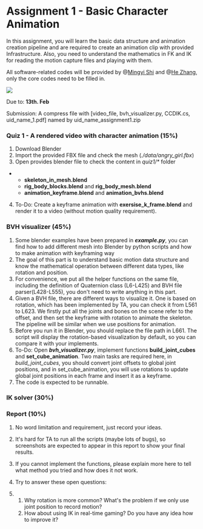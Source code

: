 # Assignment 1 - Basic Character Animation

In this assignment, you will learn the basic data structure and animation creation pipeline and are required to create an animation clip with provided Infrastructure. Also, you need to understand the mathematics in FK and IK for reading the motion capture files and playing with them.

All software-related codes will be provided by @[Mingyi Shi](https://rubbly.cn/) and @[He Zhang](https://cghezhang.github.io/), only the core codes need to be filled in.

![](https://user-images.githubusercontent.com/7709951/150998067-5652b8aa-54fc-43e4-8eb6-2020ebe2067c.png)

Due to: **13th. Feb**

Submission: A compress file with [video_file, bvh_visualizer.py, CCDIK.cs, uid_name_1.pdf] named by uid_name_assignment1.zip 



### Quiz 1 - A rendered video with character animation (15%)

1. Download Blender
2. Import the provided FBX file and check the mesh (*./data/angry_girl.fbx*)
3. Open provides blender file to check the content in *quiz1/\** folder 

- - **skeleton_in_mesh.blend**   
  - **rig_body_blocks.blend** and **rig_body_mesh.blend**
  - **animation_keyframe.blend** and **animation_bvhs.blend**

4. To-Do: Create a keyframe animation with **exersise_k_frame.blend** and render it to a video (without motion quality requirement).



### BVH visualizer  (45%)

1. Some blender examples have been prepared in ***example.py***, you can find how to add different mesh into Blender by python scripts and how to make animation with keyframing way
2. The goal of this part is to understand basic motion data structure and know the mathematical operation between different data types, like rotation and position.
3. For convenience, we put all the helper functions on the same file, including the definition of Quaternion class (L6-L425) and BVH file parser(L428-L555), you don't need to write anything in this part. 
4. Given a BVH file, there are different ways to visualize it. One is based on rotation, which has been implemented by TA, you can check it from L561 to L623. We firstly put all the joints and bones on the scene refer to the offset, and then set the keyframe with rotation to animate the skeleton. The pipeline will be similar when we use positions for animation.
5. Before you run it in Blender, you should replace the file path in L661. The script will display the rotation-based visualization by default, so you can compare it with your implements.
6. To-Do: Open ***bvh_visualizer.py***, implement functions **build_joint_cubes** and **set_cube_animation**. Two main tasks are required here, in *build_joint_cubes*, you should convert joint offsets to global joint positions, and in set_cube_animation, you will use rotations to update global joint positions in each frame and insert it as a keyframe. 
7. The code is expected to be runnable.



### IK solver (30%)





### Report (10%)

1. No word limitation and requirement, just record your ideas. 

2. It's hard for TA to run all the scripts (maybe lots of bugs), so screenshots are expected to appear in this report to show your final results.

3. If you cannot implement the functions, please explain more here to tell what method you tried and how does it not work. 

4. Try to answer these open questions:

5. 1. Why rotation is more common? What's the problem if we only use joint position to record motion?
   2. How about using IK in real-time gaming? Do you have any idea how to improve it?